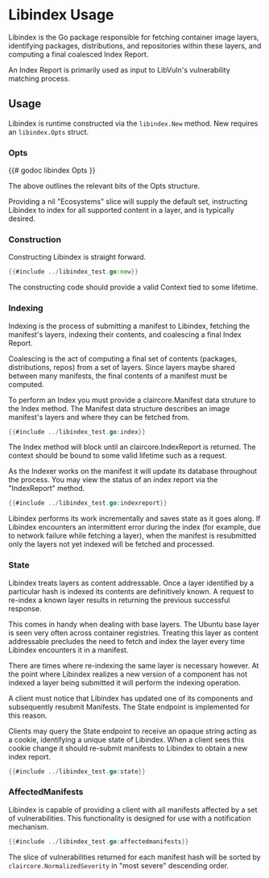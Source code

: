 # Libindex Usage
Libindex is the Go package responsible for fetching container image layers,
identifying packages, distributions, and repositories within these layers, and
computing a final coalesced Index Report.

An Index Report is primarily used as input to LibVuln's vulnerability matching
process.

## Usage
Libindex is runtime constructed via the `libindex.New` method. New requires an `libindex.Opts` struct.

### Opts
{{# godoc libindex Opts }}

The above outlines the relevant bits of the Opts structure.

Providing a nil "Ecosystems" slice will supply the default set, instructing
Libindex to index for all supported content in a layer, and is typically
desired.

### Construction
Constructing Libindex is straight forward.

```go
{{#include ../libindex_test.go:new}}
```

The constructing code should provide a valid Context tied to some lifetime.

### Indexing
Indexing is the process of submitting a manifest to Libindex, fetching the
manifest's layers, indexing their contents, and coalescing a final Index
Report.

Coalescing is the act of computing a final set of contents (packages,
distributions, repos) from a set of layers. Since layers maybe shared between
many manifests, the final contents of a manifest must be computed.

To perform an Index you must provide a claircore.Manifest data struture to the
Index method.  The Manifest data structure describes an image manifest's layers
and where they can be fetched from.

```go
{{#include ../libindex_test.go:index}}
```

The Index method will block until an claircore.IndexReport is returned.  The
context should be bound to some valid lifetime such as a request. 

As the Indexer works on the manifest it will update its database throughout the
process.  You may view the status of an index report via the "IndexReport"
method. 

```go
{{#include ../libindex_test.go:indexreport}}
```

Libindex performs its work incrementally and saves state as it goes along. If
Libindex encounters an intermittent error during the index (for example, due to
network failure while fetching a layer), when the manifest is resubmitted only
the layers not yet indexed will be fetched and processed. 

### State
Libindex treats layers as content addressable. Once a layer identified by a
particular hash is indexed its contents are definitively known. A request to
re-index a known layer results in returning the previous successful response.

This comes in handy when dealing with base layers. The Ubuntu base layer is
seen very often across container registries. Treating this layer as content
addressable precludes the need to fetch and index the layer every time Libindex
encounters it in a manifest.

There are times where re-indexing the same layer is necessary however. At the
point where Libindex realizes a new version of a component has not indexed a
layer being submitted it will perform the indexing operation.

A client must notice that Libindex has updated one of its components and
subsequently resubmit Manifests. The State endpoint is implemented for this
reason.

Clients may query the State endpoint to receive an opaque string acting as a
cookie, identifying a unique state of Libindex. When a client sees this cookie
change it should re-submit manifests to Libindex to obtain a new index report.

```go
{{#include ../libindex_test.go:state}}
```

### AffectedManifests
Libindex is capable of providing a client with all manifests affected by a set
of vulnerabilities.  This functionality is designed for use with a notification
mechanism.

```go
{{#include ../libindex_test.go:affectedmanifests}}
```

The slice of vulnerabilities returned for each manifest hash will be sorted by
`claircore.NormalizedSeverity` in "most severe" descending order.
